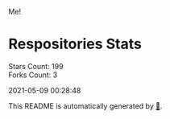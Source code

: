Me!

# Respositories Stats
Stars Count: 199  
Forks Count: 3

2021-05-09 00:28:48  

This README is automatically generated by [🐰](https://github.com/rnitta/rnitta).
